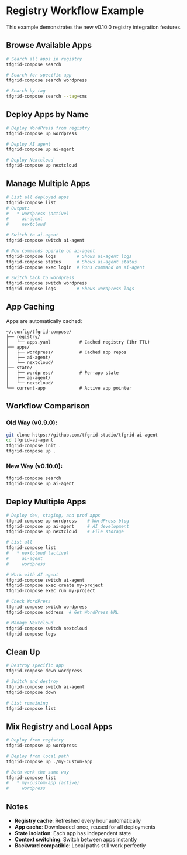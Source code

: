 # Registry Workflow Example

This example demonstrates the new v0.10.0 registry integration features.

## Browse Available Apps

```bash
# Search all apps in registry
tfgrid-compose search

# Search for specific app
tfgrid-compose search wordpress

# Search by tag
tfgrid-compose search --tag=cms
```

## Deploy Apps by Name

```bash
# Deploy WordPress from registry
tfgrid-compose up wordpress

# Deploy AI agent
tfgrid-compose up ai-agent

# Deploy Nextcloud
tfgrid-compose up nextcloud
```

## Manage Multiple Apps

```bash
# List all deployed apps
tfgrid-compose list
# Output:
#   * wordpress (active)
#     ai-agent
#     nextcloud

# Switch to ai-agent
tfgrid-compose switch ai-agent

# Now commands operate on ai-agent
tfgrid-compose logs        # Shows ai-agent logs
tfgrid-compose status      # Shows ai-agent status
tfgrid-compose exec login  # Runs command on ai-agent

# Switch back to wordpress
tfgrid-compose switch wordpress
tfgrid-compose logs        # Shows wordpress logs
```

## App Caching

Apps are automatically cached:

```
~/.config/tfgrid-compose/
├── registry/
│   └── apps.yaml           # Cached registry (1hr TTL)
├── apps/
│   ├── wordpress/          # Cached app repos
│   ├── ai-agent/
│   └── nextcloud/
├── state/
│   ├── wordpress/          # Per-app state
│   ├── ai-agent/
│   └── nextcloud/
└── current-app             # Active app pointer
```

## Workflow Comparison

### Old Way (v0.9.0):
```bash
git clone https://github.com/tfgrid-studio/tfgrid-ai-agent
cd tfgrid-ai-agent
tfgrid-compose init .
tfgrid-compose up .
```

### New Way (v0.10.0):
```bash
tfgrid-compose search
tfgrid-compose up ai-agent
```

## Deploy Multiple Apps

```bash
# Deploy dev, staging, and prod apps
tfgrid-compose up wordpress    # WordPress blog
tfgrid-compose up ai-agent     # AI development
tfgrid-compose up nextcloud    # File storage

# List all
tfgrid-compose list
#   * nextcloud (active)
#     ai-agent
#     wordpress

# Work with AI agent
tfgrid-compose switch ai-agent
tfgrid-compose exec create my-project
tfgrid-compose exec run my-project

# Check WordPress
tfgrid-compose switch wordpress
tfgrid-compose address  # Get WordPress URL

# Manage Nextcloud
tfgrid-compose switch nextcloud
tfgrid-compose logs
```

## Clean Up

```bash
# Destroy specific app
tfgrid-compose down wordpress

# Switch and destroy
tfgrid-compose switch ai-agent
tfgrid-compose down

# List remaining
tfgrid-compose list
```

## Mix Registry and Local Apps

```bash
# Deploy from registry
tfgrid-compose up wordpress

# Deploy from local path
tfgrid-compose up ./my-custom-app

# Both work the same way
tfgrid-compose list
#   * my-custom-app (active)
#     wordpress
```

## Notes

- **Registry cache**: Refreshed every hour automatically
- **App cache**: Downloaded once, reused for all deployments
- **State isolation**: Each app has independent state
- **Context switching**: Switch between apps instantly
- **Backward compatible**: Local paths still work perfectly
